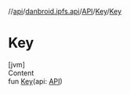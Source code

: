 //[api](../../../index.md)/[danbroid.ipfs.api](../../index.md)/[API](../index.md)/[Key](index.md)/[Key](-key.md)



# Key  
[jvm]  
Content  
fun [Key](-key.md)(api: [API](../index.md))  



